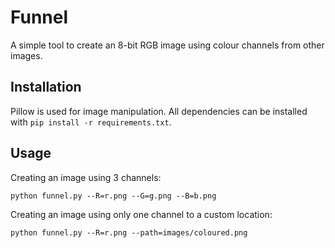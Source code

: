 # Funnel

A simple tool to create an 8-bit RGB image using colour channels from other images.

## Installation

Pillow is used for image manipulation. All dependencies can be installed with `pip install -r requirements.txt`.

## Usage

Creating an image using 3 channels:

```
python funnel.py --R=r.png --G=g.png --B=b.png
```

Creating an image using only one channel to a custom location:

```
python funnel.py --R=r.png --path=images/coloured.png
```
